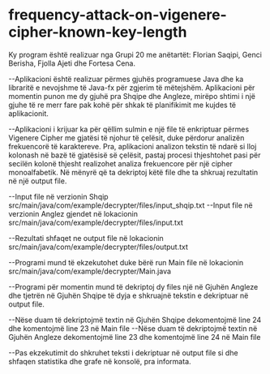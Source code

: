 # frequency-attack-on-vigenere-cipher-known-key-length

Ky program është realizuar nga Grupi 20 me anëtartët: Florian Saqipi, Genci Berisha, Fjolla Ajeti dhe Fortesa Cena.

--Aplikacioni është realizuar përmes gjuhës programuese Java dhe ka libraritë e nevojshme të Java-fx për
  zgjerim të mëtejshëm. Aplikacioni për momentin punon me dy gjuhë pra Shqipe dhe Angleze, mirëpo shtimi
  i një gjuhe të re merr fare pak kohë për shkak të planifikimit me kujdes të aplikacionit.

--Aplikacioni i krijuar ka për qëllim sulmin e një file të enkriptuar përmes Vigenere Cipher me gjatësi
  të njohur të çelësit, duke përdorur analizën frekuencorë të karaktereve. Pra, aplikacioni analizon tekstin të
  ndarë si lloj kolonash në bazë të gjatësisë së çelësit, pastaj procesi thjeshtohet pasi për secilën kolonë
  thjesht realizohet analiza frekuencore për një cipher monoalfabetik. Në mënyrë që ta dekriptoj këtë file
  dhe ta shkruaj rezultatin në një output file.

--Input file në verzionin Shqip src/main/java/com/example/decrypter/files/input_shqip.txt
--Input file në verzionin Anglez gjendet në lokacionin src/main/java/com/example/decrypter/files/input.txt

--Rezultati shfaqet ne output file në lokacionin src/main/java/com/example/decrypter/files/output.txt

--Programi mund të ekzekutohet duke bërë run Main file në lokacionin src/main/java/com/example/decrypter/Main.java

--Programi për momentin mund të dekriptoj dy files një në Gjuhën Angleze dhe tjetrën në Gjuhën Shqipe
  të dyja e shkruajnë tekstin e dekriptuar në output file.

--Nëse duam të dekriptojmë textin në Gjuhën Shqipe dekomentojmë line 24 dhe komentojmë line 23 në Main file
--Nëse duam të dekriptojmë textin në Gjuhën Angleze dekomentojmë line 23 dhe komentojmë line 24 në Main file

--Pas ekzekutimit do shkruhet teksti i dekriptuar në output file si dhe shfaqen statistika dhe grafe në konsolë, pra informata.
